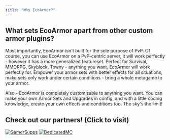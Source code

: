 ```yaml
---
title: "Why EcoArmor?"
---
```


## What sets EcoArmor apart from other custom armor plugins?
Most importantly, EcoArmor isn't built for the sole purpose of PvP. Of course, you can use EcoArmor on a PvP-centric server, it will work perfectly - however it has a more generalized featureset. Perfect for Survival, MMORPG, Skyblock, Towny - anything you want, EcoArmor will work perfectly for. Empower your armor sets with better effects for all situations, make sets only work under certain conditions - bring a whole metagame to your armor.

Also - EcoArmor is completely customizable to anything you want. You can make your own Armor Sets and Upgrades in config, and with a little coding knowledge, create your own effects and conditions too. The sky's the limit!

## Check out our partners! (Click to visit)

[![GamerSupps](https://i.imgur.com/7mFhlQO.png)](http://gamersupps.gg/discount/Auxilor?afmc=Auxilor) [![DedicatedMC](https://i.imgur.com/x9aeH38.png)](https://dedimc.promo/Auxilor)

